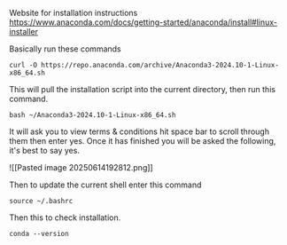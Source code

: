 Website for installation instructions
https://www.anaconda.com/docs/getting-started/anaconda/install#linux-installer

Basically run these commands
```
curl -O https://repo.anaconda.com/archive/Anaconda3-2024.10-1-Linux-x86_64.sh
```

This will pull the installation script into the current directory, then run this command.

```
bash ~/Anaconda3-2024.10-1-Linux-x86_64.sh
```

It will ask you to view terms & conditions hit space bar to scroll through them then enter yes.
Once it has finished you will be asked the following, it's best to say yes.

![[Pasted image 20250614192812.png]]

Then to update the current shell enter this command

```
source ~/.bashrc
```

Then this to check installation.

```
conda --version
```
